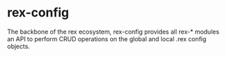 rex-config
==========

The backbone of the rex ecosystem, rex-config provides all rex-* modules an API to perform CRUD operations on the global and local .rex config objects.
